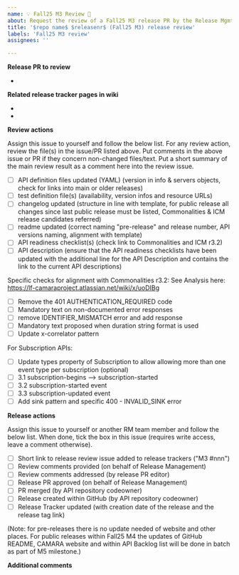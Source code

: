 ```yaml
---
name: 💡 Fall25 M3 Review 🌟
about: Request the review of a Fall25 M3 release PR by the Release Mgmt team
title: '$repo name$ $releasenr$ (Fall25 M3) release review'
labels: 'Fall25 M3 review'
assignees: ''

---
```



**Release PR to review**
<!-- Put here the link to the release PR that need to be reviewed -->

- 

**Related release tracker pages in wiki**
<!-- Put here the link(s) to the release trackers of the API versions which will (pre)-released with the release PR -->

- 
- 

**Review actions**

Assign this issue to yourself and follow the below list.
For any review action, review the file(s) in the issue/PR listed above. 
Put comments in the above issue or PR if they concern non-changed files/text.
Put a short summary of the main review result as a comment here into the review issue.

- [ ] API definition files updated (YAML) (version in info & servers objects, check for links into main or older releases)  
- [ ] test definition file(s) (availability, version infos and resource URLs)
- [ ] changelog updated (structure in line with template, for public release all changes since last public release must be listed, Commonalities & ICM release candidates referred)
- [ ] readme updated (correct naming "pre-release" and release number, API versions naming, alignment with template) 
- [ ] API readiness checklist(s) (check link to Commonalities and ICM r3.2)
- [ ] API description (ensure that the API readiness checklists have been updated with the additional line for the API Description and contains the link to the current API descriptions)

Specific checks for alignment with Commonalities r3.2:
See Analysis here:  https://lf-camaraproject.atlassian.net/wiki/x/uoDIBg

- [ ] Remove the 401 AUTHENTICATION_REQUIRED code 
- [ ] Mandatory text on non-documented error responses
- [ ] remove IDENTIFIER_MISMATCH error and add response
- [ ] Mandatory text proposed when duration string format is used
- [ ] Update x-correlator pattern

For Subscription APIs:

- [ ] Update types property of Subscription to allow allowing more than one event type per subscription (optional)
- [ ] 3.1 subscription-begins --> subscription-started
- [ ] 3.2 subscription-started event
- [ ] 3.3 subscription-updated event
- [ ] Add sink pattern and specific 400 - INVALID_SINK error

**Release actions**

Assign this issue to yourself or another RM team member and follow the below list. 
When done, tick the box in this issue (requires write access, leave a comment otherwise). 

- [ ] Short link to release review issue added to release trackers ("M3 #nnn")
- [ ] Review comments provided (on behalf of Release Management)
- [ ] Review comments addressed (by release PR editor)
- [ ] Release PR approved (on behalf of Release Management)
- [ ] PR merged (by API repository codeowner)
- [ ] Release created within GitHub (by API repository codeowner)
- [ ] Release Tracker updated (with creation date of the release and the release tag link)

(Note: for pre-releases there is no update needed of website and other places. For public releases within Fall25 M4 the updates of GitHub README, CAMARA website and within API Backlog list will be done in batch as part of M5 milestone.)

**Additional comments**
<!-- Add any other comments here as needed. -->
